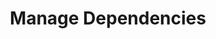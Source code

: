 ---
sidebar_position: 3
title: "Manage Dependencies"
sidebar_label: "Manage Dependencies"
description: "Handle software dependencies in Alpine Linux systems - resolve dependencies, install required packages, manage package relationships, and fix dependency issues."
keywords:
  - "alpine dependencies"
  - "dependency management"
  - "package dependencies"
  - "dependency resolution"
  - "required packages"
tags:
  - alpine
  - dependencies
  - dependency-management
  - package-dependencies
  - dependency-resolution
slug: /linux/alpine/software/software-installation/manage-dependencies
---